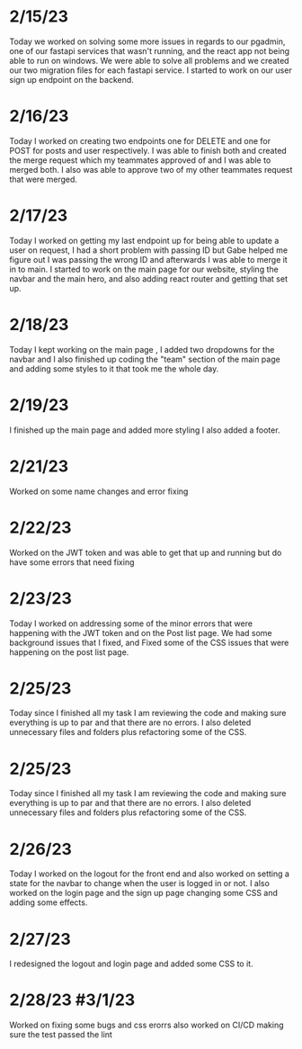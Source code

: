 # 2/15/23

Today we worked on solving some more issues in regards to our pgadmin, one of our fastapi services that wasn't running, and the react app not being able to run on windows. We were able to solve all problems and we created our two migration files for each fastapi service. I started to work on our user sign up endpoint on the backend.

# 2/16/23

Today I worked on creating two endpoints one for DELETE and one for POST for posts and user respectively. I was able to finish both and created the merge request which my teammates approved of and I was able to merged both. I also was able to approve two of my other teammates request that were merged.

# 2/17/23

Today I worked on getting my last endpoint up for being able to update a user on request, I had a short problem with passing ID but Gabe helped me figure out I was passing the wrong ID and afterwards I was able to merge it in to main. I started to work on the main page for our website, styling the navbar and the main hero, and also adding react router and getting that set up.

# 2/18/23

Today I kept working on the main page , I added two dropdowns for the navbar and I also finished up coding the "team" section of the main page and adding some styles to it that took me the whole day.

# 2/19/23

I finished up the main page and added more styling I also added a footer.

# 2/21/23

Worked on some name changes and error fixing

# 2/22/23

Worked on the JWT token and was able to get that up and running but do have some errors that need fixing

# 2/23/23

Today I worked on addressing some of the minor errors that were happening with the JWT token and on the Post list page. We had some background issues that I fixed, and Fixed some of the CSS issues that were happening on the post list page.

# 2/25/23

Today since I finished all my task I am reviewing the code and making sure everything is up to par and that there are no errors. I also deleted unnecessary files and folders plus refactoring some of the CSS.

# 2/25/23

Today since I finished all my task I am reviewing the code and making sure everything is up to par and that there are no errors. I also deleted unnecessary files and folders plus refactoring some of the CSS.

# 2/26/23

Today I worked on the logout for the front end and also worked on setting a state for the navbar to change when the user is logged in or not. I also worked on the login page and the sign up page changing some CSS and adding some effects.

# 2/27/23

I redesigned the logout and login page and added some CSS to it.

# 2/28/23 #3/1/23

Worked on fixing some bugs and css erorrs also worked on CI/CD making sure the test passed the lint
